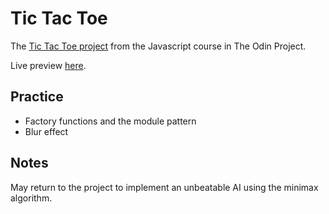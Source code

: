 # Tic Tac Toe

The [Tic Tac Toe project](https://www.theodinproject.com/paths/full-stack-javascript/courses/javascript/lessons/tic-tac-toe) from the Javascript course in The Odin Project.

Live preview [here](https://jennyrhee.github.io/tic-tac-toe/).

## Practice

- Factory functions and the module pattern
- Blur effect

## Notes

May return to the project to implement an unbeatable AI using the minimax algorithm.
